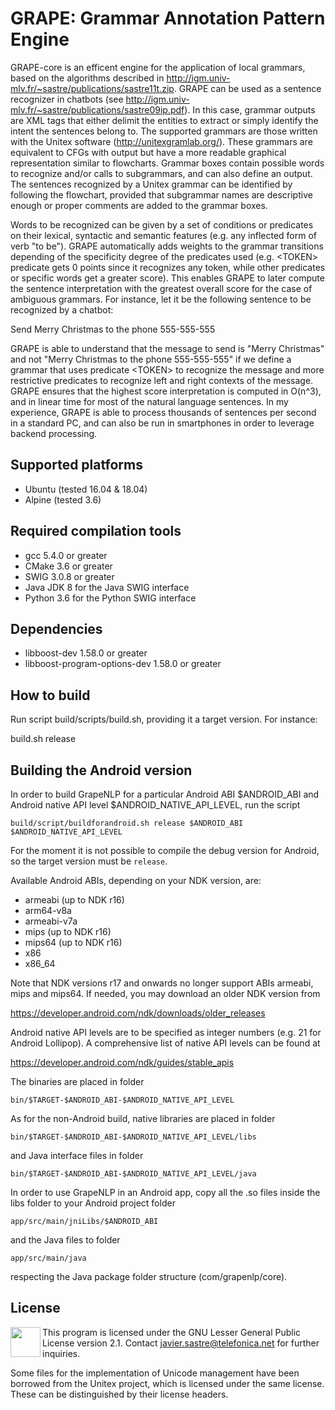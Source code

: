 # GRAPE: Grammar Annotation Pattern Engine

GRAPE-core is an efficent engine for the application of local grammars, based on the algorithms described in http://igm.univ-mlv.fr/~sastre/publications/sastre11t.zip. GRAPE can be used as a sentence recognizer in chatbots (see http://igm.univ-mlv.fr/~sastre/publications/sastre09ip.pdf). In this case, grammar outputs are XML tags that either delimit the entities to extract or simply identify the intent the sentences belong to. The supported grammars are those written with the Unitex software (http://unitexgramlab.org/). These grammars are equivalent to CFGs with output but have a more readable graphical representation similar to flowcharts. Grammar boxes contain possible words to recognize and/or calls to subgrammars, and can also define an output. The sentences recognized by a Unitex grammar can be identified by following the flowchart, provided that subgrammar names are descriptive enough or proper comments are added to the grammar boxes. 

Words to be recognized can be given by a set of conditions or predicates on their lexical, syntactic and semantic features (e.g. any inflected form of verb "to be"). GRAPE automatically adds weights to the grammar transitions depending of the specificity degree of the predicates used (e.g. &lt;TOKEN&gt; predicate gets 0 points since it recognizes any token, while other predicates or specific words get a greater score). This enables GRAPE to later compute the sentence interpretation with the greatest overall score for the case of ambiguous grammars. For instance, let it be the following sentence to be recognized by a chatbot:

Send Merry Christmas to the phone 555-555-555

GRAPE is able to understand that the message to send is "Merry Christmas" and not "Merry Christmas to the phone 555-555-555" if we define a grammar that uses predicate &lt;TOKEN&gt; to recognize the message and more restrictive predicates to recognize left and right contexts of the message. GRAPE ensures that the highest score interpretation is computed in O(n^3), and in linear time for most of the natural language sentences. In my experience, GRAPE is able to process thousands of sentences per second in a standard PC, and can also be run in smartphones in order to leverage backend processing.


## Supported platforms

* Ubuntu (tested 16.04 & 18.04)
* Alpine (tested 3.6)

## Required compilation tools

* gcc 5.4.0 or greater
* CMake 3.6 or greater
* SWIG 3.0.8 or greater
* Java JDK 8 for the Java SWIG interface
* Python 3.6 for the Python SWIG interface

## Dependencies

* libboost-dev 1.58.0 or greater
* libboost-program-options-dev 1.58.0 or greater

## How to build

Run script build/scripts/build.sh, providing it a target version. For instance:

build.sh release

## Building the Android version

In order to build GrapeNLP for a particular Android ABI $ANDROID_ABI and Android native API level $ANDROID_NATIVE_API_LEVEL, run the script

`build/script/buildforandroid.sh release $ANDROID_ABI $ANDROID_NATIVE_API_LEVEL`

For the moment it is not possible to compile the debug version for Android, so the target version must be `release`.

Available Android ABIs, depending on your NDK version, are: 
* armeabi (up to NDK r16)
* arm64-v8a
* armeabi-v7a
* mips (up to NDK r16)
* mips64 (up to NDK r16)
* x86
* x86_64

Note that NDK versions r17 and onwards no longer support ABIs armeabi, mips and mips64. If needed, you may download an older NDK version from

https://developer.android.com/ndk/downloads/older_releases

Android native API levels are to be specified as integer numbers (e.g. 21 for Android Lollipop). A comprehensive list of native API levels can be found at

https://developer.android.com/ndk/guides/stable_apis

The binaries are placed in folder

`bin/$TARGET-$ANDROID_ABI-$ANDROID_NATIVE_API_LEVEL`

As for the non-Android build, native libraries are placed in folder

`bin/$TARGET-$ANDROID_ABI-$ANDROID_NATIVE_API_LEVEL/libs`

and Java interface files in folder

`bin/$TARGET-$ANDROID_ABI-$ANDROID_NATIVE_API_LEVEL/java`

In order to use GrapeNLP in an Android app, copy all the .so files inside the libs folder to your Android project folder

`app/src/main/jniLibs/$ANDROID_ABI`

and the Java files to folder

`app/src/main/java`

respecting the Java package folder structure (com/grapenlp/core).

## License

<a href="/LICENSE"><img height="48" align="left" src="http://www.gnu.org/graphics/empowered-by-gnu.svg"></a>

This program is licensed under the GNU Lesser General Public License version 2.1. Contact javier.sastre@telefonica.net for further inquiries.

Some files for the implementation of Unicode management have been borrowed from the Unitex project, which is licensed under the same license. These can be distinguished by their license headers.

